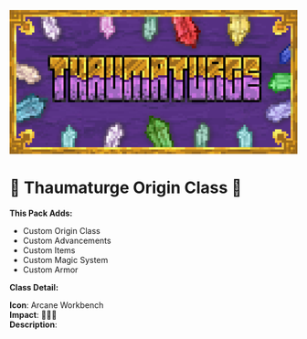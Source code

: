 <p align="center">
  <img src="https://raw.githubusercontent.com/0vergrown/Thaumaturge-Origin-Class/main/Thaumaturge%20Origin%20Class%20(Banner).png" alt="Thaumaturge Origin Class Banner"/>
</p>

# 🧪 Thaumaturge Origin Class 🧪

**This Pack Adds:**
- Custom Origin Class
- Custom Advancements
- Custom Items
- Custom Magic System
- Custom Armor

**Class Detail:**

**Icon**: Arcane Workbench\
**Impact**: 🔴🔴🔴\
**Description**:
